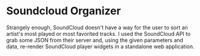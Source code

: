 # Soundcloud Organizer

Strangely enough, SoundCloud doesn't have a way for the user to sort an artist's most played or most favorited tracks. I used the SoundCloud API to grab some JSON from their server and, using the given parameters and data, re-render SoundCloud player widgets in a standalone web application.
